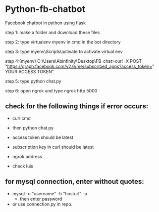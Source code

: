 # Python-fb-chatbot
Facebook chatbot in python using flask

step 1: make a folder and download these files

step 2: type virtualenv myenv in cmd in the bot directory

step 3: type myenv\Scripts\activate  to activate virtual env

step 4:(myenv) C:\Users\Abinfinity\Desktop\FB_chat>curl -X POST "https://graph.facebook.com/v2.6/me/subscribed_apps?access_token=" YOUR ACCESS TOKEN"

step 5: type python chat.py

step 6: open ngrok and type ngrok http 5000

## check for the following things if error occurs:

- curl cmd

- then python chat.py

- access token should be latest

- subscription key in curl should be latest

- ngrok address

- check luis

## for mysql connection, enter without quotes:

- mysql -u "username" -h "hosturl" -u 
  - then enter password
- or use connection.py in repo.
